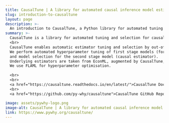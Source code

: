 ```yaml
---
title: CausalTune | A library for automated causal inference model estimation and selection
slug: introduction-to-causaltune
layout: page
description: >-
  An introduction to CausalTune, a Python library for automated tuning and selection of causal estimators. 
summary: >-
  CausalTune is a library for automated tuning and selection for causal estimators.
  <br>
  CausalTune enables automatic estimator tuning and selection by out-of-sample scoring of causal estimators, notably using the energy score.
  We perform automated hyperparameter tuning of first stage models (for the treatment and outcome models) as well as hyperparameter tuning
  and model selection for the second stage model (causal estimator).
  Underlying estimators are taken from EconML, augmented by CausalTune, and called in a uniform fashion via a DoWhy wrapper.
  We use FLAML for hyperparameter optimisation.
  
  <br>
  <br>
  <a href="https://causaltune.readthedocs.io/en/latest/">CausalTune Documentation</a>
  <br>
  <a href="https://github.com/py-why/causaltune">CausalTune GitHub Repository</a>
  
image: assets/pywhy-logo.png
image-alt: CausalTune | A library for automated causal inference model estimation and selection
link: https://www.pywhy.org/causaltune/
---
```


